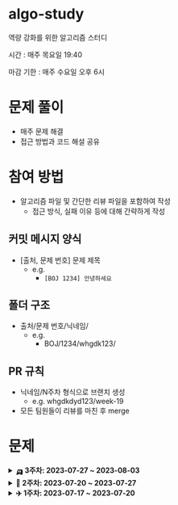 # algo-study
역량 강화를 위한 알고리즘 스터디

시간 : 매주 목요일 19:40

마감 기한 : 매주 수요일 오후 6시

# 문제 풀이

- 매주 문제 해결
- 접근 방법과 코드 해설 공유

# 참여 방법

- 알고리즘 파일 및 간단한 리뷰 파일을 포함하여 작성
    - 접근 방식, 실패 이유 등에 대해 간략하게 작성

## 커밋 메시지 양식

- [출처, 문제 번호] 문제 제목
    - e.g.
        - `[BOJ 1234] 안녕하세요`

## 폴더 구조

- 출처/문제 번호/닉네임/
    - e.g.
        - BOJ/1234/whgdk123/

## PR 규칙

- 닉네임/N주차 형식으로 브랜치 생성
    - e.g. whgdkdyd123/week-19
- 모든 팀원들이 리뷰를 마친 후 merge

# 문제

<details>
    <summary><strong>🛺️ 3주차: 2023-07-27 ~ 2023-08-03</strong></summary>
<br/>

|                                   문제                                   |
|:----------------------------------------------------------------------:|
| [교환학생](https://swexpertacademy.com/main/code/problem/problemDetail.do) |
|         [Four Squares](https://www.acmicpc.net/problem/17626)          |
|              [촌수계산](https://www.acmicpc.net/problem/2644)              |
|             [안전 영역](https://www.acmicpc.net/problem/2468)              |
|            [캐슬 디펜스](https://www.acmicpc.net/problem/17135)             |

</details>

<details>
    <summary><strong>🚗️ 2주차: 2023-07-20 ~ 2023-07-27</strong></summary>
<br/>

|                                                               문제                                                               |
|:------------------------------------------------------------------------------------------------------------------------------:|
|          [재미있는 오셀로 게임](https://swexpertacademy.com/main/code/problem/problemDetail.do?contestProbId=AWQmA4uK8ygDFAXj)          |
| [\[S/W 문제해결 기본\] 1일차 - Flatten](https://swexpertacademy.com/main/code/problem/problemDetail.do?contestProbId=AV139KOaABgCFAYh) |
|           [쇠막대기 자르기](https://swexpertacademy.com/main/code/problem/problemDetail.do?contestProbId=AWVl47b6DGMDFAXm)            |
|           [상호의 배틀필드](https://swexpertacademy.com/main/code/problem/problemDetail.do?contestProbId=AV5LyE7KD2ADFAXc)            |
|                                         [~~괄호 추가하기~~](https://www.acmicpc.net/problem/16637)                                    |
|                                              [배열 돌리기 1](https://www.acmicpc.net/problem/16926)                                    |

</details>

<details>
    <summary><strong>✈️ 1주차: 2023-07-17 ~ 2023-07-20</strong></summary>
<br/>

|                                                              문제                                                              |
|:----------------------------------------------------------------------------------------------------------------------------:|
|           [안경이 없어!](https://swexpertacademy.com/main/code/problem/problemDetail.do?contestProbId=AWl0ZQ8qn7UDFAXz)           |
|          [농작물 수확하기](https://swexpertacademy.com/main/code/problem/problemDetail.do?contestProbId=AV7GLXqKAWYDFAXB)           |
| [\[S/W 문제해결 기본\] 10일차 - 비밀번호](https://swexpertacademy.com/main/code/problem/problemDetail.do?contestProbId=AV14_DEKAJcCFAYD) |
|                                       [영식이와 친구들](https://www.acmicpc.net/problem/1592)                                       |
|                                         [블랙잭](https://www.acmicpc.net/problem/2798)                                          |

</details>
